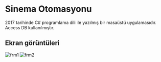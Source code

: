 # Sinema Otomasyonu
2017 tarihinde C# programlama dili ile yazılmış bir masaüstü uygulamasıdır. Access DB kullanılmıştır.
## Ekran görüntüleri
![frm1](https://user-images.githubusercontent.com/42480609/103092046-1078ce00-4607-11eb-9675-73dd1ae3b279.PNG)
![frm2](https://user-images.githubusercontent.com/42480609/103092053-166eaf00-4607-11eb-8695-dc5ac1711fcd.PNG)
